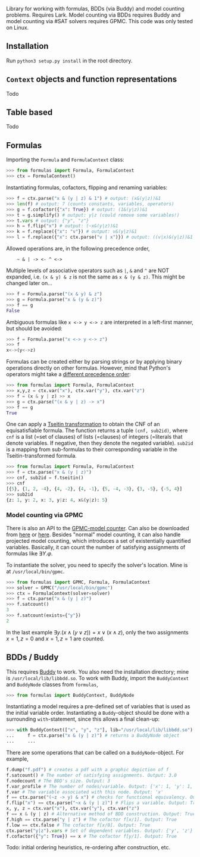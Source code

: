 Library for working with formulas, BDDs (via Buddy) and model counting problems. Requires Lark. Model counting via BDDs requires Buddy and model counting via #SAT solvers requires GPMC. This code was only tested on Linux.

## Installation

Run `python3 setup.py install` in the root directory.

## `Context` objects and function representations

Todo

## Table based

Todo 

## Formulas

Importing the `Formula` and `FormulaContext` class:

```python
>>> from formulas import Formula, FormulaContext
>>> ctx = FormulaContext()
```

Instantiating formulas, cofactors, flipping and renaming variables:

```python
>>> f = ctx.parse("x & (y | z) & 1") # output: (x&(y|z))&1
>>> len(f) # output: 7 (counts constants, variables, operators)
>>> g = f.cofactor({"x": True}) # output: (1&(y|z))&1
>>> t = g.simplify() # output: y|z (could remove some variables!)
>>> t.vars # output: {"y", "z"}
>>> h = f.flip("x") # output: (~x&(y|z))&1
>>> k = f.replace({"x": "v"}) # output: v&(y|z)&1
>>> l = f.replace({"x": ctx.parse("v | x")}) # output: ((v|x)&(y|z))&1
```

Allowed operations are, in the following precedence order,

```
    ~ & | -> <- ^ <->
```

Multiple levels of associative operators such as `|`, `&` and `^` are NOT expanded, i.e. `(x & y) & z` is not the same as `x & (y & z)`. This might be changed later on...

```python
>>> f = Formula.parse("(x & y) & z")
>>> g = Formula.parse("x & (y & z)")
>>> f == g
False
``` 

Ambiguous formulas like `x <-> y <-> z` are interpreted in a left-first manner, but should be avoided:

```python
>>> f = Formula.parse("x <-> y <-> z")
>>> f
x<->(y<->z)
```

Formulas can be created either by parsing strings or by applying binary operations directly on other formulas. However, mind that Python's operators might take a [different precedence order](https://www.programiz.com/python-programming/precedence-associativity):

```python
>>> from formulas import Formula, FormulaContext
>>> x,y,z = ctx.var("x"), ctx.var("y"), ctx.var("z")
>>> f = (x & y | z) >> x
>>> g = ctx.parse("(x & y | z) -> x")
>>> f == g 
True
```

One can apply a [Tseitin transformation](https://en.wikipedia.org/wiki/Tseytin_transformation) to obtain the CNF of an equisatisfiable formula. The function returns a tuple `(cnf, sub2id)`, where `cnf` is a list (=set of clauses) of lists (=clauses) of integers (=literals that denote variables. If negative, then they denote the negated variable). `sub2id` is a mapping from sub-formulas to their corresponding variable in the Tseitin-transformed formula.

```python
>>> from formulas import Formula, FormulaContext
>>> f = ctx.parse("x & (y | z)")
>>> cnf, sub2id = f.tseitin()
>>> cnf
[{5}, {1, 2, -4}, {4, -2}, {4, -1}, {5, -4, -3}, {3, -5}, {-5, 4}]
>>> sub2id
{z: 1, y: 2, x: 3, y|z: 4, x&(y|z): 5}
```

### Model counting via GPMC

There is also an API to the [GPMC-model counter](https://git.trs.css.i.nagoya-u.ac.jp/k-hasimt/GPMC). Can also be downloaded from [here](https://cloudstore.zih.tu-dresden.de/index.php/s/xPPwZx7382kxP7i) or [here](https://zenodo.org/record/4878583). Besides "normal" model counting, it can also handle projected model counting, which introduces a set of existentially quantified variables. Basically, it can count the number of satisfying assignments of formulas like $\exists Y. \varphi$.

To instantiate the solver, you need to specify the solver's location. Mine is at `/usr/local/bin/gpmc`. 

```python
>>> from formulas import GPMC, Formula, FormulaContext
>>> solver = GPMC("/usr/local/bin/gpmc")
>>> ctx = FormulaContext(solver=solver)
>>> f = ctx.parse("x & (y | z)")
>>> f.satcount() 
3
>>> f.satcount(exists={"y"})
2
```

In the last example $\exists y. (x \land (y \lor z)) = x \lor (x \land z)$, only the two assignments $x=1, z=0$ and $x=1, z=1$ are counted.


## BDDs / Buddy

This requires [Buddy](https://github.com/jgcoded/BuDDy) to work. You also need the installation directory; mine is `/usr/local/lib/libbdd.so`. To work with Buddy, import the `BuddyContext` and `BuddyNode` classes from `formulas`,

```python
>>> from formulas import BuddyContext, BuddyNode
```

Instantiating a model requires a pre-defined set of variables that is used as the initial variable order. Instantiating a `Buddy`-object should be done with a surrounding `with`-statement, since this allows a final clean-up:

```python
>>> with BuddyContext(["x", "y", "z"], lib="/usr/local/lib/libbdd.so") as ctx:
...     f = ctx.parse("x & (y | z)") # returns a BuddyNode object
...     ...
```

There are some operations that can be called on a `BuddyNode`-object. For example,

```python
f.dump("f.pdf") # creates a pdf with a graphic depiction of f
f.satcount() # The number of satisfying assignments. Output: 3.0
f.nodecount # The BDD's size. Output: 3
f.var_profile # The number of nodes/variable. Output: {'x': 1, 'y': 1, 'z': 1}
f.var # The variable associated with this node. Output: 'x'
f == ctx.parse("(~z -> y) & x") # checks for functional equivalency. Output: True
f.flip("x") == ctx.parse("~x & (y | z)") # Flips a variable. Output: True
x, y, z = ctx.var("x"), ctx.var("y"), ctx.var("z")
f == x & (y | z) # Alternative method of BDD construction. Output: True
f.high == ctx.parse("y | z") # The cofactor f[x/1]. Output: True
f.low == ctx.false # The cofactor f[x/0]. Output: True
ctx.parse("y|z").vars # Set of dependent variables. Output: {'y', 'z'}
f.cofactor({"y": True}) == x # The cofactor f[y/1]. Output: True
```

Todo: initial ordering heuristics, re-ordering after construction, etc.